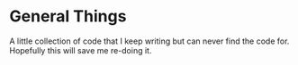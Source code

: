 # General Things

A little collection of code that I keep writing but can never find the code for.  Hopefully this will save me re-doing it.
